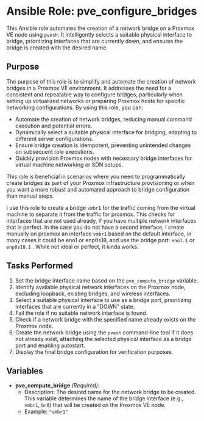 # Ansible Role: pve_configure_bridges

This Ansible role automates the creation of a network bridge on a Proxmox VE node using `pvesh`. It intelligently selects a suitable physical interface to bridge, prioritizing interfaces that are currently down, and ensures the bridge is created with the desired name.

## Purpose

The purpose of this role is to simplify and automate the creation of network bridges in a Proxmox VE environment.  It addresses the need for a consistent and repeatable way to configure bridges, particularly when setting up virtualized networks or preparing Proxmox hosts for specific networking configurations. By using this role, you can:

*   Automate the creation of network bridges, reducing manual command execution and potential errors.
*   Dynamically select a suitable physical interface for bridging, adapting to different server configurations.
*   Ensure bridge creation is idempotent, preventing unintended changes on subsequent role executions.
*   Quickly provision Proxmox nodes with necessary bridge interfaces for virtual machine networking or SDN setups.

This role is beneficial in scenarios where you need to programmatically create bridges as part of your Proxmox infrastructure provisioning or when you want a more robust and automated approach to bridge configuration than manual steps.

I use this role to create a bridge `vmbr1` for the traffic coming from the virtual machine to separate it from the traffic for proxmox. This checks for interfaces that are not used already, if you have multiple network interfaces that is perfect. In the case you do not have a second interface, I create manually on proxmox an interface `vmbr1` based on the default interface, in many cases it could be eno1 or enp0s18, and use the bridge port: `eno1.1` or `enp0s18.1` . While not ideal or perfect, it kinda works. 

## Tasks Performed

1.  Set the bridge interface name based on the `pve_compute_bridge` variable.
2.  Identify available physical network interfaces on the Proxmox node, excluding loopback, existing bridges, and wireless interfaces.
3.  Select a suitable physical interface to use as a bridge port, prioritizing interfaces that are currently in a "DOWN" state.
4.  Fail the role if no suitable network interface is found.
5.  Check if a network bridge with the specified name already exists on the Proxmox node.
6.  Create the network bridge using the `pvesh` command-line tool if it does not already exist, attaching the selected physical interface as a bridge port and enabling autostart.
7.  Display the final bridge configuration for verification purposes.

## Variables

*   **pve\_compute\_bridge** *(Required)*:
    *   Description: The desired name for the network bridge to be created. This variable determines the name of the bridge interface (e.g., `vmbr1`, `br0`) that will be created on the Proxmox VE node.
    *   Example: `"vmbr1"`

